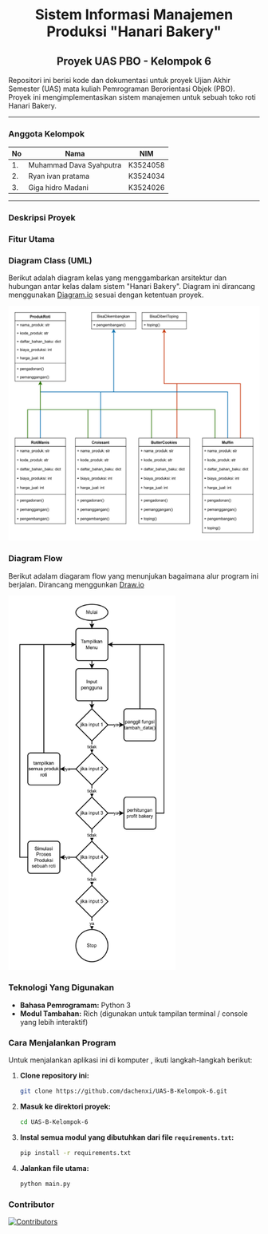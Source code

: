 <div align="center">

# Sistem Informasi Manajemen Produksi "Hanari Bakery"
## Proyek UAS PBO - Kelompok 6

</div>

Repositori ini berisi kode dan dokumentasi untuk proyek Ujian Akhir Semester (UAS) mata kuliah Pemrograman Berorientasi Objek (PBO). Proyek ini mengimplementasikan sistem manajemen untuk sebuah toko roti Hanari Bakery.

---

### Anggota Kelompok

| No | Nama | NIM |
|--|--|--|
|1.|Muhammad Dava Syahputra|K3524058|
|2.|Ryan ivan pratama|K3524034|
|3.|Giga hidro Madani|K3524026|

---

### Deskripsi Proyek


### Fitur Utama


### Diagram Class (UML)

Berikut adalah diagram kelas yang menggambarkan arsitektur dan hubungan antar kelas dalam sistem "Hanari Bakery". Diagram ini dirancang menggunakan [Diagram.io](https://app.diagrams.net) sesuai dengan ketentuan proyek.

![Class Diagram](media/Diagram_Class.drawio.png)

### Diagram Flow

Berikut adalam diagaram flow yang menunjukan bagaimana alur program ini berjalan. Dirancang menggunkan [Draw.io](https://app.diagrams.net)

<img src="media/Diagram_Flow.drawio.png" alt="Diagram Flow" height="750">

### Teknologi Yang Digunakan

* **Bahasa Pemrogramam:** Python 3
* **Modul Tambahan:** Rich (digunakan untuk tampilan terminal / console yang lebih interaktif)

### Cara Menjalankan Program

Untuk menjalankan aplikasi ini di komputer , ikuti langkah-langkah berikut:

1.  **Clone repository ini:**
    ```bash
    git clone https://github.com/dachenxi/UAS-B-Kelompok-6.git
    ```

2.  **Masuk ke direktori proyek:**
    ```bash
    cd UAS-B-Kelompok-6
    ```

3. **Instal semua modul yang dibutuhkan dari file `requirements.txt`:**
    ```bash
    pip install -r requirements.txt
    ```

4.  **Jalankan file utama:**
    ```bash
    python main.py
    ```

### Contributor

[![Contributors](https://contrib.rocks/image?repo=Dachenxi/UAS-B-Kelompok-6)](https://github.com/dachenxi/UAS-B-Kelompok-6/graphs/contributors)